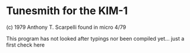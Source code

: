 # Tunesmith for the KIM-1

(c)  1979 Anthony T. Scarpelli
found in micro 4/79

This program has not looked after typings nor been compiled yet...
just a first check here
